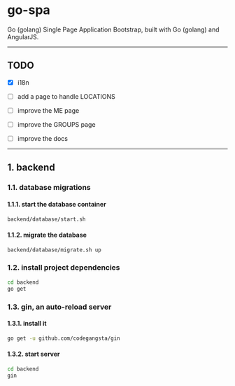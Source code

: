 go-spa
======

Go (golang) Single Page Application Bootstrap, built with Go (golang) and AngularJS.

***

## TODO

- [x] i18n
- [ ] add a page to handle LOCATIONS
- [ ] improve the ME page
- [ ] improve the GROUPS page
- [ ] improve the docs


***

## 1. backend

### 1.1. database migrations

#### 1.1.1. start the database container

```bash
backend/database/start.sh
```

#### 1.1.2. migrate the database

```bash
backend/database/migrate.sh up
```

### 1.2. install project dependencies

```bash
cd backend
go get
```

### 1.3. gin, an auto-reload server

#### 1.3.1. install it

```bash
go get -u github.com/codegangsta/gin
```

#### 1.3.2. start server

```bash
cd backend
gin
```
